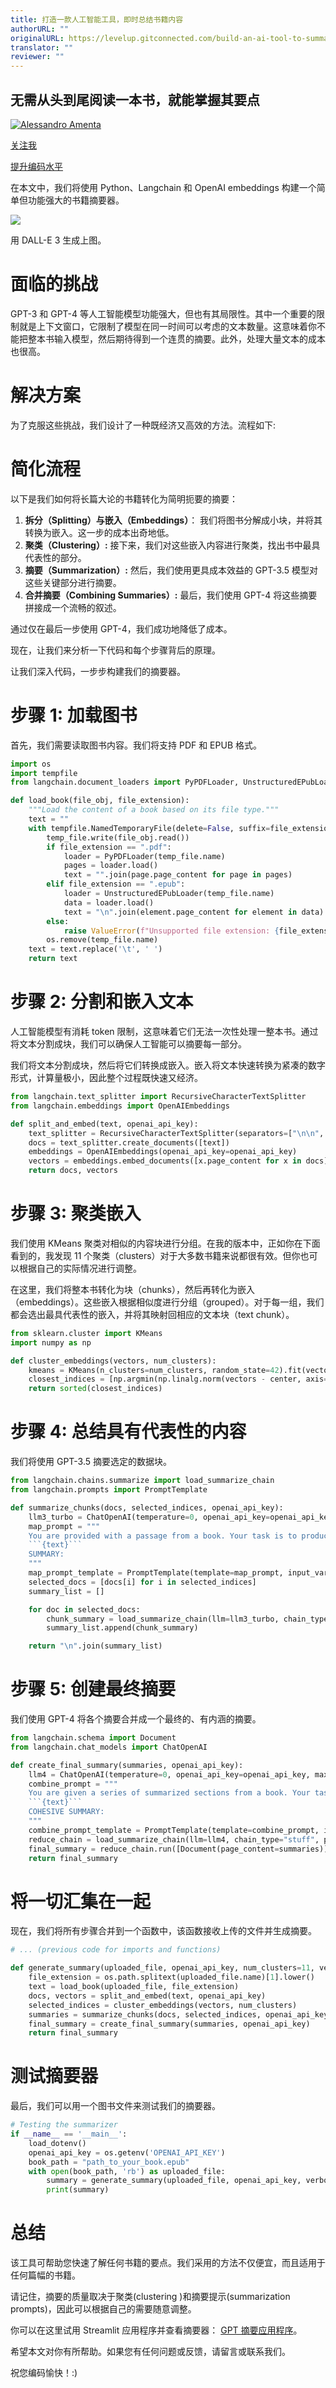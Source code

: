 ```yaml
---
title: 打造一款人工智能工具，即时总结书籍内容
authorURL: ""
originalURL: https://levelup.gitconnected.com/build-an-ai-tool-to-summarize-books-instantly-828680c1ceb4
translator: ""
reviewer: ""
---
```


## 无需从头到尾阅读一本书，就能掌握其要点

[![Alessandro Amenta](https://miro.medium.com/v2/resize:fill:88:88/1*eJmL2XsmvUfWxRbTJrfHvQ.png)](https://medium.com/@alessandroamenta1?source=post_page-----828680c1ceb4--------------------------------)

[关注我](https://medium.com/m/signin?actionUrl=https%3A%2F%2Fmedium.com%2F_%2Fsubscribe%2Fuser%2Ff39ff33c76d2&operation=register&redirect=https%3A%2F%2Flevelup.gitconnected.com%2Fbuild-an-ai-tool-to-summarize-books-instantly-828680c1ceb4&user=Alessandro+Amenta&userId=f39ff33c76d2&source=post_page-f39ff33c76d2----828680c1ceb4---------------------post_header-----------)

[提升编码水平](https://levelup.gitconnected.com/?source=post_page-----828680c1ceb4--------------------------------)

在本文中，我们将使用 Python、Langchain 和 OpenAI embeddings 构建一个简单但功能强大的书籍摘要器。

![](https://miro.medium.com/v2/resize:fit:640/format:webp/1*DFqc1P6PnOZ8S95puZqSEg.png)

用 DALL-E 3 生成上图。

# 面临的挑战

GPT-3 和 GPT-4 等人工智能模型功能强大，但也有其局限性。其中一个重要的限制就是上下文窗口，它限制了模型在同一时间可以考虑的文本数量。这意味着你不能把整本书输入模型，然后期待得到一个连贯的摘要。此外，处理大量文本的成本也很高。

# 解决方案

为了克服这些挑战，我们设计了一种既经济又高效的方法。流程如下:

# 简化流程

以下是我们如何将长篇大论的书籍转化为简明扼要的摘要：

1.  **拆分（Splitting）与嵌入（Embeddings）**： 我们将图书分解成小块，并将其转换为嵌入。这一步的成本出奇地低。
2.  **聚类（Clustering）:** 接下来，我们对这些嵌入内容进行聚类，找出书中最具代表性的部分。
3.  **摘要（Summarization）:** 然后，我们使用更具成本效益的 GPT-3.5 模型对这些关键部分进行摘要。
4.  **合并摘要（Combining Summaries）:** 最后，我们使用 GPT-4 将这些摘要拼接成一个流畅的叙述。

通过仅在最后一步使用 GPT-4，我们成功地降低了成本。

现在，让我们来分析一下代码和每个步骤背后的原理。

让我们深入代码，一步步构建我们的摘要器。

# 步骤 1: 加载图书

首先，我们需要读取图书内容。我们将支持 PDF 和 EPUB 格式。

```python
import os
import tempfile
from langchain.document_loaders import PyPDFLoader, UnstructuredEPubLoader

def load_book(file_obj, file_extension):
    """Load the content of a book based on its file type."""
    text = ""
    with tempfile.NamedTemporaryFile(delete=False, suffix=file_extension) as temp_file:
        temp_file.write(file_obj.read())
        if file_extension == ".pdf":
            loader = PyPDFLoader(temp_file.name)
            pages = loader.load()
            text = "".join(page.page_content for page in pages)
        elif file_extension == ".epub":
            loader = UnstructuredEPubLoader(temp_file.name)
            data = loader.load()
            text = "\n".join(element.page_content for element in data)
        else:
            raise ValueError(f"Unsupported file extension: {file_extension}")
        os.remove(temp_file.name)
    text = text.replace('\t', ' ')
    return text
```

# 步骤 2: 分割和嵌入文本

人工智能模型有消耗 token 限制，这意味着它们无法一次性处理一整本书。通过将文本分割成块，我们可以确保人工智能可以摘要每一部分。

我们将文本分割成块，然后将它们转换成嵌入。嵌入将文本快速转换为紧凑的数字形式，计算量极小，因此整个过程既快速又经济。

```python
from langchain.text_splitter import RecursiveCharacterTextSplitter
from langchain.embeddings import OpenAIEmbeddings

def split_and_embed(text, openai_api_key):
    text_splitter = RecursiveCharacterTextSplitter(separators=["\n\n", "\n", "\t"], chunk_size=10000, chunk_overlap=3000)
    docs = text_splitter.create_documents([text])
    embeddings = OpenAIEmbeddings(openai_api_key=openai_api_key)
    vectors = embeddings.embed_documents([x.page_content for x in docs])
    return docs, vectors
```

# 步骤 3: 聚类嵌入

我们使用 KMeans 聚类对相似的内容块进行分组。在我的版本中，正如你在下面看到的，我发现 11 个聚类（clusters）对于大多数书籍来说都很有效。但你也可以根据自己的实际情况进行调整。

在这里，我们将整本书转化为块（chunks），然后再转化为嵌入（embeddings）。这些嵌入根据相似度进行分组（grouped）。对于每一组，我们都会选出最具代表性的嵌入，并将其映射回相应的文本块（text chunk）。

```python
from sklearn.cluster import KMeans
import numpy as np

def cluster_embeddings(vectors, num_clusters):
    kmeans = KMeans(n_clusters=num_clusters, random_state=42).fit(vectors)
    closest_indices = [np.argmin(np.linalg.norm(vectors - center, axis=1)) for center in kmeans.cluster_centers_]
    return sorted(closest_indices)
```

# 步骤 4: 总结具有代表性的内容

我们将使用 GPT-3.5 摘要选定的数据块。

````python
from langchain.chains.summarize import load_summarize_chain
from langchain.prompts import PromptTemplate

def summarize_chunks(docs, selected_indices, openai_api_key):
    llm3_turbo = ChatOpenAI(temperature=0, openai_api_key=openai_api_key, max_tokens=1000, model='gpt-3.5-turbo-16k')
    map_prompt = """
    You are provided with a passage from a book. Your task is to produce a comprehensive summary of this passage. Ensure accuracy and avoid adding any interpretations or extra details not present in the original text. The summary should be at least three paragraphs long and fully capture the essence of the passage.
    ```{text}```
    SUMMARY:
    """
    map_prompt_template = PromptTemplate(template=map_prompt, input_variables=["text"])
    selected_docs = [docs[i] for i in selected_indices]
    summary_list = []

    for doc in selected_docs:
        chunk_summary = load_summarize_chain(llm=llm3_turbo, chain_type="stuff", prompt=map_prompt_template).run([doc])
        summary_list.append(chunk_summary)

    return "\n".join(summary_list)
````

# 步骤 5: 创建最终摘要

我们使用 GPT-4 将各个摘要合并成一个最终的、有内涵的摘要。

````python
from langchain.schema import Document
from langchain.chat_models import ChatOpenAI

def create_final_summary(summaries, openai_api_key):
    llm4 = ChatOpenAI(temperature=0, openai_api_key=openai_api_key, max_tokens=3000, model='gpt-4', request_timeout=120)
    combine_prompt = """
    You are given a series of summarized sections from a book. Your task is to weave these summaries into a single, cohesive, and verbose summary. The reader should be able to understand the main events or points of the book from your summary. Ensure you retain the accuracy of the content and present it in a clear and engaging manner.
    ```{text}```
    COHESIVE SUMMARY:
    """
    combine_prompt_template = PromptTemplate(template=combine_prompt, input_variables=["text"])
    reduce_chain = load_summarize_chain(llm=llm4, chain_type="stuff", prompt=combine_prompt_template)
    final_summary = reduce_chain.run([Document(page_content=summaries)])
    return final_summary
````

# 将一切汇集在一起

现在，我们将所有步骤合并到一个函数中，该函数接收上传的文件并生成摘要。

```python
# ... (previous code for imports and functions)

def generate_summary(uploaded_file, openai_api_key, num_clusters=11, verbose=False):
    file_extension = os.path.splitext(uploaded_file.name)[1].lower()
    text = load_book(uploaded_file, file_extension)
    docs, vectors = split_and_embed(text, openai_api_key)
    selected_indices = cluster_embeddings(vectors, num_clusters)
    summaries = summarize_chunks(docs, selected_indices, openai_api_key)
    final_summary = create_final_summary(summaries, openai_api_key)
    return final_summary
```

# 测试摘要器

最后，我们可以用一个图书文件来测试我们的摘要器。

```python
# Testing the summarizer
if __name__ == '__main__':
    load_dotenv()
    openai_api_key = os.getenv('OPENAI_API_KEY')
    book_path = "path_to_your_book.epub"
    with open(book_path, 'rb') as uploaded_file:
        summary = generate_summary(uploaded_file, openai_api_key, verbose=True)
        print(summary)
```

# 总结

该工具可帮助您快速了解任何书籍的要点。我们采用的方法不仅便宜，而且适用于任何篇幅的书籍。

请记住，摘要的质量取决于聚类(clustering )和摘要提示(summarization prompts)，因此可以根据自己的需要随意调整。

你可以在这里试用 Streamlit 应用程序并查看摘要器： [GPT 摘要应用程序](https://gptsummarizer.streamlit.app/)。

希望本文对你有所帮助。如果您有任何问题或反馈，请留言或联系我们。

祝您编码愉快！:)
